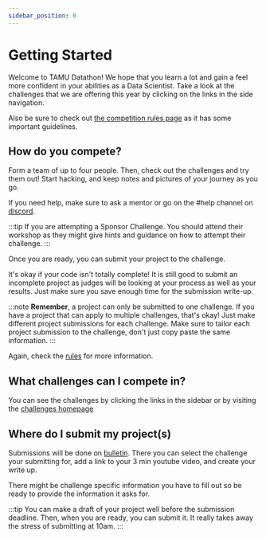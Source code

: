 ```yaml
---
sidebar_position: 0
---
```

# Getting Started

Welcome to TAMU Datathon! We hope that you learn a lot and gain a feel more confident in your abilities as a Data Scientist. Take a look at the challenges that we are offering this year by clicking on the links in the side navigation. 

Also be sure to check out [the competition rules page](rules) as it has some important guidelines.


## How do you compete?
Form a team of up to four people. Then, check out the challenges and try them out! Start hacking, and keep notes and pictures of your journey as you go.

If you need help, make sure to ask a mentor or go on the #help channel on [discord](https://tamudatathon.com/guild).

:::tip
If you are attempting a Sponsor Challenge. You should attend their workshop as they might give hints and guidance on how to attempt their challenge.
:::

Once you are ready, you can submit your project to the challenge.

It's okay if your code isn't totally complete! It is still good to submit an incomplete project as judges will be looking at your process as well as your results. Just make sure you save enough time for the submission write-up.

:::note
**Remember**, a project can only be submitted to one challenge. If you have a project that can apply to multiple challenges, that's okay! Just make different project submissions for each challenge. Make sure to tailor each project submission to the challenge, don't just copy paste the same information. 
:::

Again, check the [rules](rules) for more information.


## What challenges can I compete in?

You can see the challenges by clicking the links in the sidebar or by visiting the [challenges homepage](/)

## Where do I submit my project(s)
Submissions will be done on [bulletin](https://tamudatathon.com/bulletin). There you can select the challenge your submitting for, add a link to your 3 min youtube video, and create your write up.

There might be challenge specific information you have to fill out so be ready to provide the information it asks for.

:::tip
You can make a draft of your project well before the submission deadline. Then, when you are ready, you can submit it. It really takes away the stress of submitting at 10am.
:::